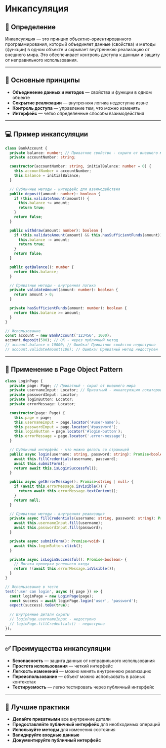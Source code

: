 # Инкапсуляция

## 📖 Определение

Инкапсуляция — это принцип объектно-ориентированного программирования, который объединяет данные (свойства) и методы (функции) в одном объекте и скрывает внутреннюю реализацию от внешнего мира. Это обеспечивает контроль доступа к данным и защиту от неправильного использования.

---

## 🔑 Основные принципы

- **Объединение данных и методов** — свойства и функции в одном объекте
- **Сокрытие реализации** — внутренняя логика недоступна извне
- **Контроль доступа** — управление тем, что можно изменять
- **Интерфейс** — четко определенные способы взаимодействия

---

## 💻 Пример инкапсуляции

```typescript
class BankAccount {
  private balance: number; // Приватное свойство - скрыто от внешнего мира
  private accountNumber: string;

  constructor(accountNumber: string, initialBalance: number = 0) {
    this.accountNumber = accountNumber;
    this.balance = initialBalance;
  }

  // Публичные методы - интерфейс для взаимодействия
  public deposit(amount: number): boolean {
    if (this.validateAmount(amount)) {
      this.balance += amount;
      return true;
    }
    return false;
  }

  public withdraw(amount: number): boolean {
    if (this.validateAmount(amount) && this.hasSufficientFunds(amount)) {
      this.balance -= amount;
      return true;
    }
    return false;
  }

  public getBalance(): number {
    return this.balance;
  }

  // Приватные методы - внутренняя логика
  private validateAmount(amount: number): boolean {
    return amount > 0;
  }

  private hasSufficientFunds(amount: number): boolean {
    return this.balance >= amount;
  }
}

// Использование
const account = new BankAccount('123456', 1000);
account.deposit(500); // ОК - через публичный метод
// account.balance = 10000; // Ошибка! Приватное свойство недоступно
// account.validateAmount(100); // Ошибка! Приватный метод недоступен
```

---

## 🧪 Применение в Page Object Pattern

```typescript
class LoginPage {
  private page: Page; // Приватный - скрыт от внешнего мира
  private usernameInput: Locator; // Приватный - инкапсуляция локаторов
  private passwordInput: Locator;
  private loginButton: Locator;
  private errorMessage: Locator;

  constructor(page: Page) {
    this.page = page;
    this.usernameInput = page.locator('#user-name');
    this.passwordInput = page.locator('#password');
    this.loginButton = page.locator('#login-button');
    this.errorMessage = page.locator('.error-message');
  }

  // Публичный интерфейс - что можно делать со страницей
  public async login(username: string, password: string): Promise<boolean> {
    await this.fillCredentials(username, password);
    await this.submitForm();
    return await this.isLoginSuccessful();
  }

  public async getErrorMessage(): Promise<string | null> {
    if (await this.errorMessage.isVisible()) {
      return await this.errorMessage.textContent();
    }
    return null;
  }

  // Приватные методы - внутренняя реализация
  private async fillCredentials(username: string, password: string): Promise<void> {
    await this.usernameInput.fill(username);
    await this.passwordInput.fill(password);
  }

  private async submitForm(): Promise<void> {
    await this.loginButton.click();
  }

  private async isLoginSuccessful(): Promise<boolean> {
    // Логика проверки успешного входа
    return !(await this.errorMessage.isVisible());
  }
}

// Использование в тесте
test('user can login', async ({ page }) => {
  const loginPage = new LoginPage(page);
  const success = await loginPage.login('user', 'password');
  expect(success).toBe(true);
  
  // Внутренние детали скрыты
  // loginPage.usernameInput - недоступно
  // loginPage.fillCredentials() - недоступно
});
```

---

## ✅ Преимущества инкапсуляции

- **Безопасность** — защита данных от неправильного использования
- **Простота использования** — четкий интерфейс
- **Легкость изменений** — можно менять внутреннюю реализацию
- **Переиспользование** — объект можно использовать в разных контекстах
- **Тестируемость** — легко тестировать через публичный интерфейс

---

## 🎯 Лучшие практики

- **Делайте приватными** все внутренние детали
- **Предоставляйте публичный интерфейс** для необходимых операций
- **Используйте методы** для изменения состояния
- **Валидируйте входные данные**
- **Документируйте публичный интерфейс**

